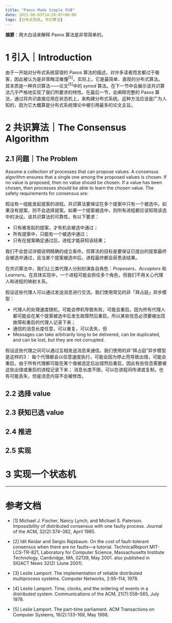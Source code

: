 ```yaml
---
title: "Paxos Made Simple 中译"
date: 2021-06-03T14:28:07+08:00
tags: [分布式系统, 共识算法]
---
```


**摘要**：用大白话来解释 Paxos 算法是非常简单的。

<!-- more -->

# 1 引入｜Introduction

由于一开始对分布式系统容错的 Paxos 算法的描述，对许多读者而言都过于极客，因此被认为是非常晦涩难懂<sup>[5]</sup>。实际上，它是最简单、直观的分布式算法。其本质是一种共识算法——论文<sup>[5]</sup>中的 *synod* 算法。在下一节中会展示该共识算法几乎严格地实现了我们所要求的特性。在最后一节，会阐释完整的 Paxos 算法，通过将共识直接应用在状态机上，来构建分布式系统。这种方法应该是广为人知的，因为它大概算是分布式系统理论中被引用最多的论文主旨。

# 2 共识算法｜The Consensus Algorithm

## 2.1 问题｜The Problem

Assume a collection of processes that can propose values. A consensus algorithm ensures that a single one among the proposed values is chosen. If no value is proposed, then no value should be chosen. If a value has been chosen, then processes should be able to learn the chosen value. The safety requirements for consensus are:

假设有一组能发起提案的进程。共识算法要保证在多个提案中只有一个被选中。如果没有提案，则不会选择提案。如果一个提案被选中，则所有进程都应该知晓该选中的决议。该共识算法的可靠性，有以下要求：

- 只有被发起的提案，才有机会被选中通过；
- 所有提案中，只能有一个被选中通过；
- 只有在提案确定通过后，进程才能获知该结果；

我们不会尝试详细说明精确的成立条件。但算法的目标是要保证已提出的提案最终会被选中通过，且当某个提案被选中后，进程最终都会获悉该结果。

在共识算法中，我们让三类代理人分别扮演各自角色：*Proposers*、*Acceptors* 和 *Learners*。在具体实现中，一个进程可能会担任多个角色，但我们不用关心代理人和进程的映射关系。

假设这些代理人可以通过发送消息进行交流。我们使用常见的非「拜占庭」异步模型：

- 代理人的处理速度随机，可能会停机导致失败，可能会重启。因为所有代理人都可能会在某个提案被选中后发生故障然后重启，所以某些信息必须要被出现故障和重启的代理人记录下来；
- 通信的消息长度任意，可以重复，可以丢失，但
- Messages can take arbitrarily long to be delivered, can be duplicated, and can be lost, but they are not corrupted.

假设这些代理之间可以通过互相发送消息来通信。我们使用的非“拜占庭”异步模型是这样的3：
每个代理都会以任意速度执行，可能会因为停止而导致出错，可能会重启。由于所有代理都可能在某个值被选定后出错然后重启，因此有些信息需要被这些出错或重启的进程记录下来；
消息长度不限，可以在进程间传递或复制，也有可能丢失，但是消息内容不会被修改。


## 2.2 选择 value

## 2.3 获知已选 value

## 2.4 推进

## 2.5 实现

# 3 实现一个状态机

-------

# 参考文档

- [1] Michael J. Fischer, Nancy Lynch, and Michael S. Paterson. Impossibility of distributed consensus with one faulty process. Journal of the ACM, 32(2):374–382, April 1985.

- [2] Idit Keidar and Sergio Rajsbaum. On the cost of fault-tolerant consensus when there are no faults—a tutorial. TechnicalReport MIT-LCS-TR-821, Laboratory for Computer Science, Massachusetts Institute Technology, Cambridge, MA, 02139, May 2001. also published in SIGACT News 32(2) (June 2001).

- [3] Leslie Lamport. The implementation of reliable distributed multiprocess systems. Computer Networks, 2:95–114, 1978.

- [4] Leslie Lamport. Time, clocks, and the ordering of events in a distributed system. Communications of the ACM, 21(7):558–565, July 1978.

- [5] Leslie Lamport. The part-time parliament. ACM Transactions on Computer Systems, 16(2):133–169, May 1998.

